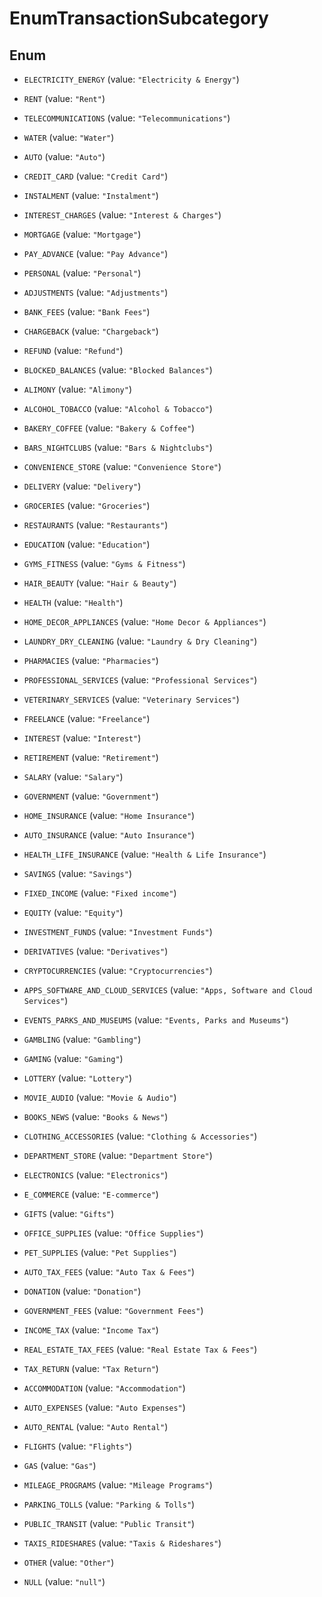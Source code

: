 

# EnumTransactionSubcategory

## Enum


* `ELECTRICITY_ENERGY` (value: `"Electricity & Energy"`)

* `RENT` (value: `"Rent"`)

* `TELECOMMUNICATIONS` (value: `"Telecommunications"`)

* `WATER` (value: `"Water"`)

* `AUTO` (value: `"Auto"`)

* `CREDIT_CARD` (value: `"Credit Card"`)

* `INSTALMENT` (value: `"Instalment"`)

* `INTEREST_CHARGES` (value: `"Interest & Charges"`)

* `MORTGAGE` (value: `"Mortgage"`)

* `PAY_ADVANCE` (value: `"Pay Advance"`)

* `PERSONAL` (value: `"Personal"`)

* `ADJUSTMENTS` (value: `"Adjustments"`)

* `BANK_FEES` (value: `"Bank Fees"`)

* `CHARGEBACK` (value: `"Chargeback"`)

* `REFUND` (value: `"Refund"`)

* `BLOCKED_BALANCES` (value: `"Blocked Balances"`)

* `ALIMONY` (value: `"Alimony"`)

* `ALCOHOL_TOBACCO` (value: `"Alcohol & Tobacco"`)

* `BAKERY_COFFEE` (value: `"Bakery & Coffee"`)

* `BARS_NIGHTCLUBS` (value: `"Bars & Nightclubs"`)

* `CONVENIENCE_STORE` (value: `"Convenience Store"`)

* `DELIVERY` (value: `"Delivery"`)

* `GROCERIES` (value: `"Groceries"`)

* `RESTAURANTS` (value: `"Restaurants"`)

* `EDUCATION` (value: `"Education"`)

* `GYMS_FITNESS` (value: `"Gyms & Fitness"`)

* `HAIR_BEAUTY` (value: `"Hair & Beauty"`)

* `HEALTH` (value: `"Health"`)

* `HOME_DECOR_APPLIANCES` (value: `"Home Decor & Appliances"`)

* `LAUNDRY_DRY_CLEANING` (value: `"Laundry & Dry Cleaning"`)

* `PHARMACIES` (value: `"Pharmacies"`)

* `PROFESSIONAL_SERVICES` (value: `"Professional Services"`)

* `VETERINARY_SERVICES` (value: `"Veterinary Services"`)

* `FREELANCE` (value: `"Freelance"`)

* `INTEREST` (value: `"Interest"`)

* `RETIREMENT` (value: `"Retirement"`)

* `SALARY` (value: `"Salary"`)

* `GOVERNMENT` (value: `"Government"`)

* `HOME_INSURANCE` (value: `"Home Insurance"`)

* `AUTO_INSURANCE` (value: `"Auto Insurance"`)

* `HEALTH_LIFE_INSURANCE` (value: `"Health & Life Insurance"`)

* `SAVINGS` (value: `"Savings"`)

* `FIXED_INCOME` (value: `"Fixed income"`)

* `EQUITY` (value: `"Equity"`)

* `INVESTMENT_FUNDS` (value: `"Investment Funds"`)

* `DERIVATIVES` (value: `"Derivatives"`)

* `CRYPTOCURRENCIES` (value: `"Cryptocurrencies"`)

* `APPS_SOFTWARE_AND_CLOUD_SERVICES` (value: `"Apps, Software and Cloud Services"`)

* `EVENTS_PARKS_AND_MUSEUMS` (value: `"Events, Parks and Museums"`)

* `GAMBLING` (value: `"Gambling"`)

* `GAMING` (value: `"Gaming"`)

* `LOTTERY` (value: `"Lottery"`)

* `MOVIE_AUDIO` (value: `"Movie & Audio"`)

* `BOOKS_NEWS` (value: `"Books & News"`)

* `CLOTHING_ACCESSORIES` (value: `"Clothing & Accessories"`)

* `DEPARTMENT_STORE` (value: `"Department Store"`)

* `ELECTRONICS` (value: `"Electronics"`)

* `E_COMMERCE` (value: `"E-commerce"`)

* `GIFTS` (value: `"Gifts"`)

* `OFFICE_SUPPLIES` (value: `"Office Supplies"`)

* `PET_SUPPLIES` (value: `"Pet Supplies"`)

* `AUTO_TAX_FEES` (value: `"Auto Tax & Fees"`)

* `DONATION` (value: `"Donation"`)

* `GOVERNMENT_FEES` (value: `"Government Fees"`)

* `INCOME_TAX` (value: `"Income Tax"`)

* `REAL_ESTATE_TAX_FEES` (value: `"Real Estate Tax & Fees"`)

* `TAX_RETURN` (value: `"Tax Return"`)

* `ACCOMMODATION` (value: `"Accommodation"`)

* `AUTO_EXPENSES` (value: `"Auto Expenses"`)

* `AUTO_RENTAL` (value: `"Auto Rental"`)

* `FLIGHTS` (value: `"Flights"`)

* `GAS` (value: `"Gas"`)

* `MILEAGE_PROGRAMS` (value: `"Mileage Programs"`)

* `PARKING_TOLLS` (value: `"Parking & Tolls"`)

* `PUBLIC_TRANSIT` (value: `"Public Transit"`)

* `TAXIS_RIDESHARES` (value: `"Taxis & Rideshares"`)

* `OTHER` (value: `"Other"`)

* `NULL` (value: `"null"`)



